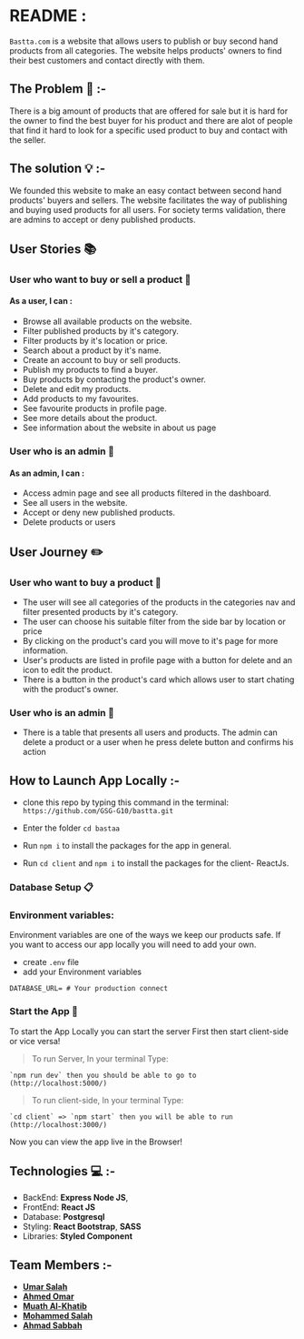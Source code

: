 # README : 

`Bastta.com` is a website that allows users to publish or buy second hand products from all categories. The website helps products' owners to find their best customers and contact directly with them.

## **The Problem** :no_entry_sign: :-
There is a big amount of products that are offered for sale but it is hard for the owner to find the best buyer for his product and there are alot of people that find it hard to look for a specific used product to buy and contact with the seller.

## **The solution** :bulb: :-
We founded this website to make an easy contact between second hand products' buyers and sellers. The website facilitates the way of publishing and buying used products for all users. For society terms validation, there are admins to accept or deny published products.

## **User Stories**  :books: 

### **User who want to buy or sell a product** :book: 
   #### As a user, I can : 
*  Browse all available products on the website.
*  Filter published products by it's category.
*  Filter products by it's location or price.
*  Search about a product by it's name.
*  Create an account to buy or sell products.
*  Publish my products to find a buyer.
*  Buy products by contacting the product's owner.
*  Delete and edit my products.
*  Add products to my favourites.
*  See favourite products in profile page.
*  See more details about the product.
*  See information about the website in about us page

### **User who is an admin** :1234: 
   #### As an admin, I can : 
* Access admin page and see all products filtered in the dashboard.
* See all users in the website.
* Accept or deny new published products.
* Delete products or users


## **User Journey**  :pencil2:

### **User who want to buy a product** :book:
* The user will see all categories of the products in the categories nav and filter presented products by it's category.
* The user can choose his suitable filter from the side bar by location or price
* By clicking on the product's card you will move to it's page for more information.
* User's products are listed in profile page with a button for delete and an icon to edit the product.
* There is a button in the product's card which allows user to start chating with the product's owner.

### **User who is an admin** :1234:
*    There is a table that presents all users and products. The admin can delete a product or a user when he press delete button and confirms his action

## **How to Launch App Locally** :-

*  clone this repo by typing this command in the terminal:  
`https://github.com/GSG-G10/bastta.git`

* Enter the folder `cd bastaa`

*  Run `npm i` to install the packages for the app in general.

*  Run `cd client` and `npm i` to install the packages for the client- ReactJs.

### Database Setup  :clipboard:


### **Environment variables:**
Environment variables are one of the ways we keep our products safe. If you want to access our app locally you will need to add your own.
- create `.env` file
- add your Environment variables
```shell=
DATABASE_URL= # Your production connect
```

### Start the App :electric_plug:

To start the App Locally you can start the server First then start client-side or vice versa!
> To run Server, In your terminal Type: 

    `npm run dev` then you should be able to go to (http://localhost:5000/) 
> To run client-side, In your terminal Type:

    `cd client` => `npm start` then you will be able to run (http://localhost:3000/) 

Now you can view the app live in the Browser!

## **Technologies** :computer: :-

- BackEnd: **Express Node JS**, 
- FrontEnd: **React JS**
- Database: **Postgresql**
- Styling: **React Bootstrap**, **SASS**
- Libraries: **Styled Component**

## **Team Members** :-

- **[Umar Salah](https://github.com/umarsalah)**
- **[Ahmed Omar](https://github.com/Ahmad-Omar)**
- **[Muath Al-Khatib](https://github.com/muathkhatib)**
- **[Mohammed Salah](https://github.com/mohammedsalah7)**
- **[Ahmad Sabbah](https://github.com/ahmadfarid-059)**
